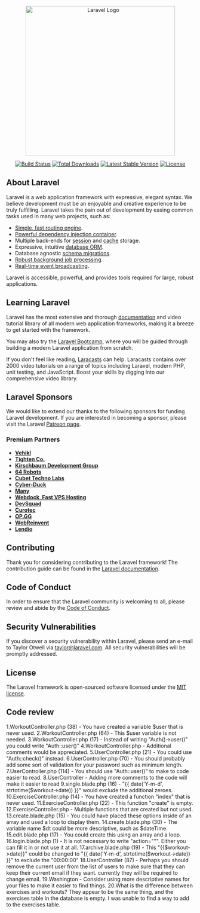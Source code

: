 <p align="center"><a href="https://laravel.com" target="_blank"><img src="https://raw.githubusercontent.com/laravel/art/master/logo-lockup/5%20SVG/2%20CMYK/1%20Full%20Color/laravel-logolockup-cmyk-red.svg" width="400" alt="Laravel Logo"></a></p>

<p align="center">
<a href="https://github.com/laravel/framework/actions"><img src="https://github.com/laravel/framework/workflows/tests/badge.svg" alt="Build Status"></a>
<a href="https://packagist.org/packages/laravel/framework"><img src="https://img.shields.io/packagist/dt/laravel/framework" alt="Total Downloads"></a>
<a href="https://packagist.org/packages/laravel/framework"><img src="https://img.shields.io/packagist/v/laravel/framework" alt="Latest Stable Version"></a>
<a href="https://packagist.org/packages/laravel/framework"><img src="https://img.shields.io/packagist/l/laravel/framework" alt="License"></a>
</p>

## About Laravel

Laravel is a web application framework with expressive, elegant syntax. We believe development must be an enjoyable and creative experience to be truly fulfilling. Laravel takes the pain out of development by easing common tasks used in many web projects, such as:

- [Simple, fast routing engine](https://laravel.com/docs/routing).
- [Powerful dependency injection container](https://laravel.com/docs/container).
- Multiple back-ends for [session](https://laravel.com/docs/session) and [cache](https://laravel.com/docs/cache) storage.
- Expressive, intuitive [database ORM](https://laravel.com/docs/eloquent).
- Database agnostic [schema migrations](https://laravel.com/docs/migrations).
- [Robust background job processing](https://laravel.com/docs/queues).
- [Real-time event broadcasting](https://laravel.com/docs/broadcasting).

Laravel is accessible, powerful, and provides tools required for large, robust applications.

## Learning Laravel

Laravel has the most extensive and thorough [documentation](https://laravel.com/docs) and video tutorial library of all modern web application frameworks, making it a breeze to get started with the framework.

You may also try the [Laravel Bootcamp](https://bootcamp.laravel.com), where you will be guided through building a modern Laravel application from scratch.

If you don't feel like reading, [Laracasts](https://laracasts.com) can help. Laracasts contains over 2000 video tutorials on a range of topics including Laravel, modern PHP, unit testing, and JavaScript. Boost your skills by digging into our comprehensive video library.

## Laravel Sponsors

We would like to extend our thanks to the following sponsors for funding Laravel development. If you are interested in becoming a sponsor, please visit the Laravel [Patreon page](https://patreon.com/taylorotwell).

### Premium Partners

- **[Vehikl](https://vehikl.com/)**
- **[Tighten Co.](https://tighten.co)**
- **[Kirschbaum Development Group](https://kirschbaumdevelopment.com)**
- **[64 Robots](https://64robots.com)**
- **[Cubet Techno Labs](https://cubettech.com)**
- **[Cyber-Duck](https://cyber-duck.co.uk)**
- **[Many](https://www.many.co.uk)**
- **[Webdock, Fast VPS Hosting](https://www.webdock.io/en)**
- **[DevSquad](https://devsquad.com)**
- **[Curotec](https://www.curotec.com/services/technologies/laravel/)**
- **[OP.GG](https://op.gg)**
- **[WebReinvent](https://webreinvent.com/?utm_source=laravel&utm_medium=github&utm_campaign=patreon-sponsors)**
- **[Lendio](https://lendio.com)**

## Contributing

Thank you for considering contributing to the Laravel framework! The contribution guide can be found in the [Laravel documentation](https://laravel.com/docs/contributions).

## Code of Conduct

In order to ensure that the Laravel community is welcoming to all, please review and abide by the [Code of Conduct](https://laravel.com/docs/contributions#code-of-conduct).

## Security Vulnerabilities

If you discover a security vulnerability within Laravel, please send an e-mail to Taylor Otwell via [taylor@laravel.com](mailto:taylor@laravel.com). All security vulnerabilities will be promptly addressed.

## License

The Laravel framework is open-sourced software licensed under the [MIT license](https://opensource.org/licenses/MIT).

## Code review

1.WorkoutController.php (38) - You have created a variable $user that is never used.
2.WorkoutController.php (64) - This $user variable is not needed.
3.WorkoutController.php (17) - Instead of writing "Auth()->user()" you could write "Auth::user()"
4.WorkoutController.php - Additional comments would be appreciated.
5.UserController.php (21) - You could use "Auth::check()" instead.
6.UserController.php (70) - You should probably add some sort of validation for your password such as minimum length.
7.UserController.php (114) - You should use "Auth::user()" to make to code easier to read.
8.UserController - Adding more comments to the code will make it easier to read
9.single.blade.php (16) - "{{ date('Y-m-d', strtotime($workout->date)) }}" would exclude the additional zeroes.
10.ExerciseController.php (14) - You have created a function "index" that is never used.
11.ExerciseController.php (22) - This function "create" is empty.
12.ExerciseController.php - Multiple functions that are created but not used.
13.create.blade.php (15) - You could have placed these options inside of an array and used a loop to display them.
14.create.blade.php (30) - The variable name $dt could be more descriptive, such as $dateTime.
15.edit.blade.php (17) - You could create this using an array and a loop.
16.login.blade.php (1) - It is not necessary to write "action=""". Either you can fill it in or not use it at all.
17.archive.blade.php (19) - This "{{$workout->date}}" could be changed to "{{ date('Y-m-d', strtotime($workout->date)) }}" to exclude the "00:00:00"
18.UserController (87) - Perhaps you should remove the current user from the list of users to make sure that they can keep their current email if they want. currently they will be required to change email.
19.Washington - Consider using more descriptive names for your files to make it easier to find things.
20.What is the difference between exercises and workouts? They appear to be the same thing, and the exercises table in the database is empty. I was unable to find a way to add to the exercises table.
